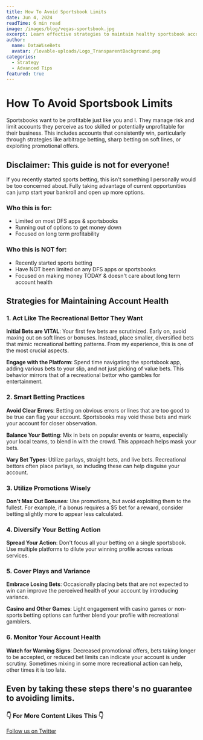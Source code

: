 ```yaml
---
title: How To Avoid Sportsbook Limits
date: Jun 4, 2024
readTime: 6 min read
image: /images/blog/vegas-sportsbook.jpg
excerpt: Learn effective strategies to maintain healthy sportsbook accounts and avoid betting limits that can restrict your long-term profitability.
author:
  name: DataWiseBets
  avatar: /lovable-uploads/Logo_TransparentBackground.png
categories:
  - Strategy
  - Advanced Tips
featured: true
---
```


# How To Avoid Sportsbook Limits

Sportsbooks want to be profitable just like you and I. They manage risk and limit accounts they perceive as too skilled or potentially unprofitable for their business. This includes accounts that consistently win, particularly through strategies like arbitrage betting, sharp betting on soft lines, or exploiting promotional offers.

## Disclaimer: This guide is not for everyone!

If you recently started sports betting, this isn't something I personally would be too concerned about. Fully taking advantage of current opportunities can jump start your bankroll and open up more options.

### Who this is for:
- Limited on most DFS apps & sportsbooks
- Running out of options to get money down
- Focused on long term profitability

### Who this is NOT for:
- Recently started sports betting
- Have NOT been limited on any DFS apps or sportsbooks
- Focused on making money TODAY & doesn't care about long term account health

## Strategies for Maintaining Account Health

### 1. Act Like The Recreational Bettor They Want

**Initial Bets are VITAL**: Your first few bets are scrutinized. Early on, avoid maxing out on soft lines or bonuses. Instead, place smaller, diversified bets that mimic recreational betting patterns. From my experience, this is one of the most crucial aspects.

**Engage with the Platform**: Spend time navigating the sportsbook app, adding various bets to your slip, and not just picking of value bets. This behavior mirrors that of a recreational bettor who gambles for entertainment.

### 2. Smart Betting Practices

**Avoid Clear Errors**: Betting on obvious errors or lines that are too good to be true can flag your account. Sportsbooks may void these bets and mark your account for closer observation.

**Balance Your Betting**: Mix in bets on popular events or teams, especially your local teams, to blend in with the crowd. This approach helps mask your bets.

**Vary Bet Types**: Utilize parlays, straight bets, and live bets. Recreational bettors often place parlays, so including these can help disguise your account.

### 3. Utilize Promotions Wisely

**Don't Max Out Bonuses**: Use promotions, but avoid exploiting them to the fullest. For example, if a bonus requires a $5 bet for a reward, consider betting slightly more to appear less calculated.

### 4. Diversify Your Betting Action

**Spread Your Action**: Don't focus all your betting on a single sportsbook. Use multiple platforms to dilute your winning profile across various services.

### 5. Cover Plays and Variance

**Embrace Losing Bets**: Occasionally placing bets that are not expected to win can improve the perceived health of your account by introducing variance.

**Casino and Other Games**: Light engagement with casino games or non-sports betting options can further blend your profile with recreational gamblers.

### 6. Monitor Your Account Health

**Watch for Warning Signs**: Decreased promotional offers, bets taking longer to be accepted, or reduced bet limits can indicate your account is under scrutiny. Sometimes mixing in some more recreational action can help, other times it is too late.

## Even by taking these steps there's no guarantee to avoiding limits.

### 👇 For More Content Likes This 👇

[Follow us on Twitter](https://twitter.com/DataWiseBets)
